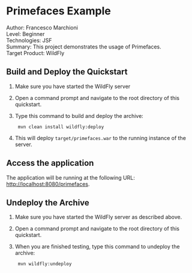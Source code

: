 Primefaces Example
===============================
Author: Francesco Marchioni  
Level: Beginner  
Technologies: JSF  
Summary: This project demonstrates the usage of Primefaces.  
Target Product: WildFly  

 
Build and Deploy the Quickstart
-------------------------

1. Make sure you have started the WildFly server  
2. Open a command prompt and navigate to the root directory of this quickstart.
3. Type this command to build and deploy the archive:

        mvn clean install wildfly:deploy

4. This will deploy `target/primefaces.war` to the running instance of the server.


Access the application 
---------------------

The application will be running at the following URL: <http://localhost:8080/primefaces>. 


Undeploy the Archive
--------------------

1. Make sure you have started the WildFly server as described above.
2. Open a command prompt and navigate to the root directory of this quickstart.
3. When you are finished testing, type this command to undeploy the archive:

        mvn wildfly:undeploy



